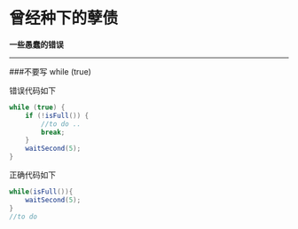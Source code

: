 # 曾经种下的孽债

<!-- create time: 2015-04-15 22:35:21  -->

<!-- This file is created from $MARBOO_HOME/.media/starts/default.md
本文件由 $MARBOO_HOME/.media/starts/default.md 复制而来 -->
**一些愚蠢的错误**
****
###不要写 while (true)

错误代码如下

```java
while (true) {
	if (!isFull()) {
		//to do ..
		break;
	}
	waitSecond(5);
}
```
正确代码如下

```java
while(isFull()){
    waitSecond(5);
}
//to do
```